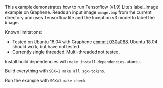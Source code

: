This example demonstrates how to run Tensorflow (v1.9) Lite's label_image example on Graphene. Reads an input image `image.bmp` from the current directory and uses Tensorflow lite and the Inception v3 model to label the image.

Known limitations:

- Tested on Ubuntu 16.04 with Graphene [commit 030a088](https://github.com/oscarlab/graphene/tree/030a0888926f315710da94ee6f855c466059cf6c). Ubuntu 18.04 should work, but have not tested.
- Currently single threaded. Multi-threaded not tested.

Install build dependencies with `make install-dependencies-ubuntu`.

Build everything with `SGX=1 make all sgx-tokens`.

Run the example with `SGX=1 make check`.
